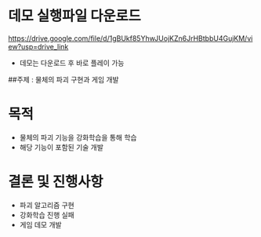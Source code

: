 # 데모 실행파일 다운로드   
https://drive.google.com/file/d/1gBUkf85YhwJUojKZn6JrHBtbbU4GujKM/view?usp=drive_link
- 데모는 다운로드 후 바로 플레이 가능

##주제 : 물체의 파괴 구현과 게임 개발   

# 목적   
- 물체의 파괴 기능을 강화학습을 통해 학습
- 해당 기능이 포함된 기술 개발

# 결론 및 진행사항
- 파괴 알고리즘 구현   
- 강화학습 진행 실패
- 게임 데모 개발

